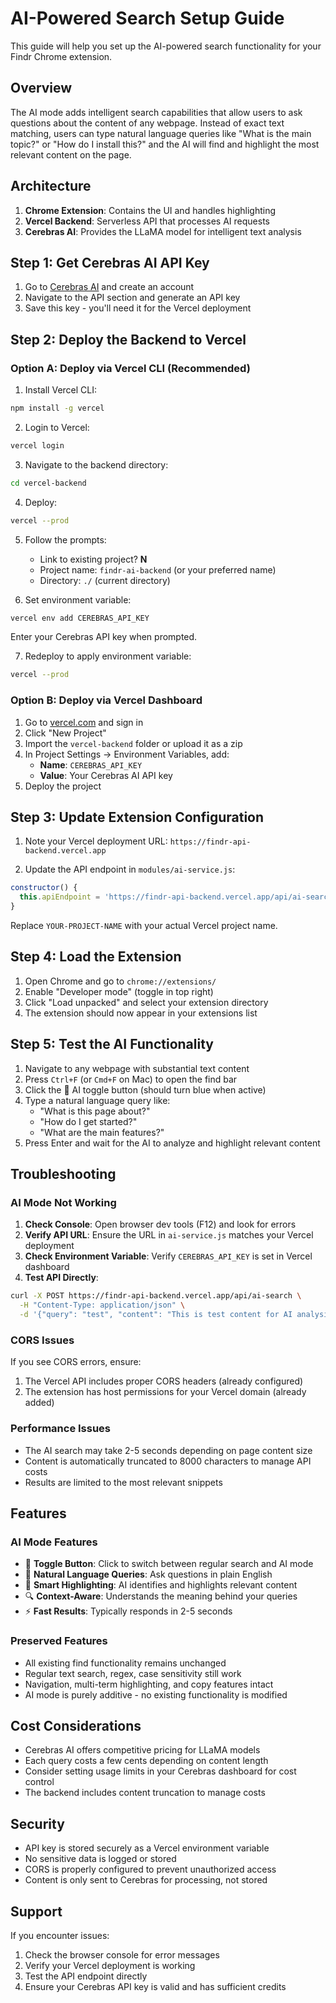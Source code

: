 # AI-Powered Search Setup Guide

This guide will help you set up the AI-powered search functionality for your Findr Chrome extension.

## Overview

The AI mode adds intelligent search capabilities that allow users to ask questions about the content of any webpage. Instead of exact text matching, users can type natural language queries like "What is the main topic?" or "How do I install this?" and the AI will find and highlight the most relevant content on the page.

## Architecture

1. **Chrome Extension**: Contains the UI and handles highlighting
2. **Vercel Backend**: Serverless API that processes AI requests
3. **Cerebras AI**: Provides the LLaMA model for intelligent text analysis

## Step 1: Get Cerebras AI API Key

1. Go to [Cerebras AI](https://cerebras.ai/) and create an account
2. Navigate to the API section and generate an API key
3. Save this key - you'll need it for the Vercel deployment

## Step 2: Deploy the Backend to Vercel

### Option A: Deploy via Vercel CLI (Recommended)

1. Install Vercel CLI:
```bash
npm install -g vercel
```

2. Login to Vercel:
```bash
vercel login
```

3. Navigate to the backend directory:
```bash
cd vercel-backend
```

4. Deploy:
```bash
vercel --prod
```

5. Follow the prompts:
   - Link to existing project? **N**
   - Project name: `findr-ai-backend` (or your preferred name)
   - Directory: `./` (current directory)

6. Set environment variable:
```bash
vercel env add CEREBRAS_API_KEY
```
Enter your Cerebras API key when prompted.

7. Redeploy to apply environment variable:
```bash
vercel --prod
```

### Option B: Deploy via Vercel Dashboard

1. Go to [vercel.com](https://vercel.com) and sign in
2. Click "New Project"
3. Import the `vercel-backend` folder or upload it as a zip
4. In Project Settings → Environment Variables, add:
   - **Name**: `CEREBRAS_API_KEY`
   - **Value**: Your Cerebras AI API key
5. Deploy the project

## Step 3: Update Extension Configuration

1. Note your Vercel deployment URL: `https://findr-api-backend.vercel.app`

2. Update the API endpoint in `modules/ai-service.js`:
```javascript
constructor() {
  this.apiEndpoint = 'https://findr-api-backend.vercel.app/api/ai-search';
}
```

Replace `YOUR-PROJECT-NAME` with your actual Vercel project name.

## Step 4: Load the Extension

1. Open Chrome and go to `chrome://extensions/`
2. Enable "Developer mode" (toggle in top right)
3. Click "Load unpacked" and select your extension directory
4. The extension should now appear in your extensions list

## Step 5: Test the AI Functionality

1. Navigate to any webpage with substantial text content
2. Press `Ctrl+F` (or `Cmd+F` on Mac) to open the find bar
3. Click the 🤖 AI toggle button (should turn blue when active)
4. Type a natural language query like:
   - "What is this page about?"
   - "How do I get started?"
   - "What are the main features?"
5. Press Enter and wait for the AI to analyze and highlight relevant content

## Troubleshooting

### AI Mode Not Working

1. **Check Console**: Open browser dev tools (F12) and look for errors
2. **Verify API URL**: Ensure the URL in `ai-service.js` matches your Vercel deployment
3. **Check Environment Variable**: Verify `CEREBRAS_API_KEY` is set in Vercel dashboard
4. **Test API Directly**: 
```bash
curl -X POST https://findr-api-backend.vercel.app/api/ai-search \
  -H "Content-Type: application/json" \
  -d '{"query": "test", "content": "This is test content for AI analysis."}'
```

### CORS Issues

If you see CORS errors, ensure:
1. The Vercel API includes proper CORS headers (already configured)
2. The extension has host permissions for your Vercel domain (already added)

### Performance Issues

- The AI search may take 2-5 seconds depending on page content size
- Content is automatically truncated to 8000 characters to manage API costs
- Results are limited to the most relevant snippets

## Features

### AI Mode Features
- 🤖 **Toggle Button**: Click to switch between regular search and AI mode
- 📝 **Natural Language Queries**: Ask questions in plain English
- 🎯 **Smart Highlighting**: AI identifies and highlights relevant content
- 🔍 **Context-Aware**: Understands the meaning behind your queries
- ⚡ **Fast Results**: Typically responds in 2-5 seconds

### Preserved Features
- All existing find functionality remains unchanged
- Regular text search, regex, case sensitivity still work
- Navigation, multi-term highlighting, and copy features intact
- AI mode is purely additive - no existing functionality is modified

## Cost Considerations

- Cerebras AI offers competitive pricing for LLaMA models
- Each query costs a few cents depending on content length
- Consider setting usage limits in your Cerebras dashboard for cost control
- The backend includes content truncation to manage costs

## Security

- API key is stored securely as a Vercel environment variable
- No sensitive data is logged or stored
- CORS is properly configured to prevent unauthorized access
- Content is only sent to Cerebras for processing, not stored

## Support

If you encounter issues:
1. Check the browser console for error messages
2. Verify your Vercel deployment is working
3. Test the API endpoint directly
4. Ensure your Cerebras API key is valid and has sufficient credits 